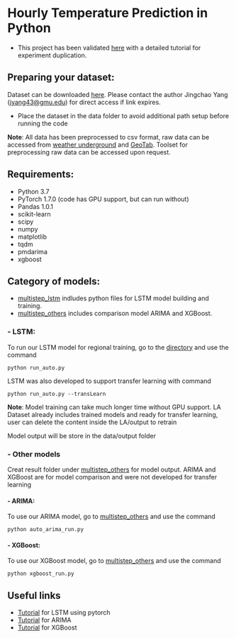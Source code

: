 # Hourly Temperature Prediction in Python

* This project has been validated [here](https://github.com/stccenter/IoT-based-Temperature-Prediction) with a detailed tutorial for experiment duplication.

## Preparing your dataset:

Dataset can be downloaded [here](https://exchangelabsgmu-my.sharepoint.com/:f:/g/personal/jyang43_masonlive_gmu_edu/En-TZLF4UVBAqyCtiyQOYM0BU3leFL4TSCJd18xoIXovGA?e=b3LTcq). Please contact the author Jingchao Yang (jyang43@gmu.edu) for direct access if link expires.

* Place the dataset in the data folder to avoid additional path setup before running the code 

**Note**: All data has been preprocessed to csv format, raw data can be accessed from [weather underground](https://www.wunderground.com/) and [GeoTab](https://data.geotab.com/weather/temperature). Toolset for preprocessing raw data can be accessed upon request.

## Requirements:
- Python 3.7
- PyTorch 1.7.0 (code has GPU support, but can run without) 
- Pandas 1.0.1
- scikit-learn
- scipy
- numpy
- matplotlib
- tqdm
- pmdarima
- xgboost

## Category of models:

* [multistep_lstm](multistep_lstm) indludes python files for LSTM model building and training. 
* [multistep_others](multistep_others) includes comparison model ARIMA and XGBoost.


### - LSTM:

To run our LSTM model for regional training, go to the [directory](multistep_lstm) and use the command

```python run_auto.py```

LSTM was also developed to support transfer learning with command

```python run_auto.py --transLearn```

**Note**: Model training can take much longer time without GPU support. LA Dataset already includes trained models and ready for transfer learning, user can delete the content inside the LA/output to retrain

Model output will be store in the data/output folder

### - Other models 

Creat result folder under [multistep_others](multistep_others) for model output. ARIMA and XGBoost are for model comparison and were not developed for transfer learning 

#### - ARIMA:

To use our ARIMA model, go to [multistep_others](multistep_others) and use the command

```python auto_arima_run.py```

#### - XGBoost:

To use our XGBoost model, go to [multistep_others](multistep_others) and use the command

```python xgboost_run.py```


## Useful links
* [Tutorial](https://stackabuse.com/time-series-prediction-using-lstm-with-pytorch-in-python/) for LSTM using pytorch 
* [Tutorial](https://www.kaggle.com/sumi25/understand-arima-and-tune-p-d-q) for ARIMA 
* [Tutorial](https://www.kaggle.com/furiousx7/xgboost-time-series) for XGBoost 
